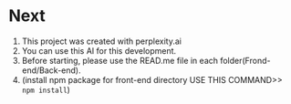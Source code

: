 # Next
1. This project was created with perplexity.ai
2. You can use this AI for this development.
3. Before starting, please use the READ.me file in each folder(Frond-end/Back-end).
4. (install npm package for front-end directory USE THIS COMMAND>> `npm install`)
